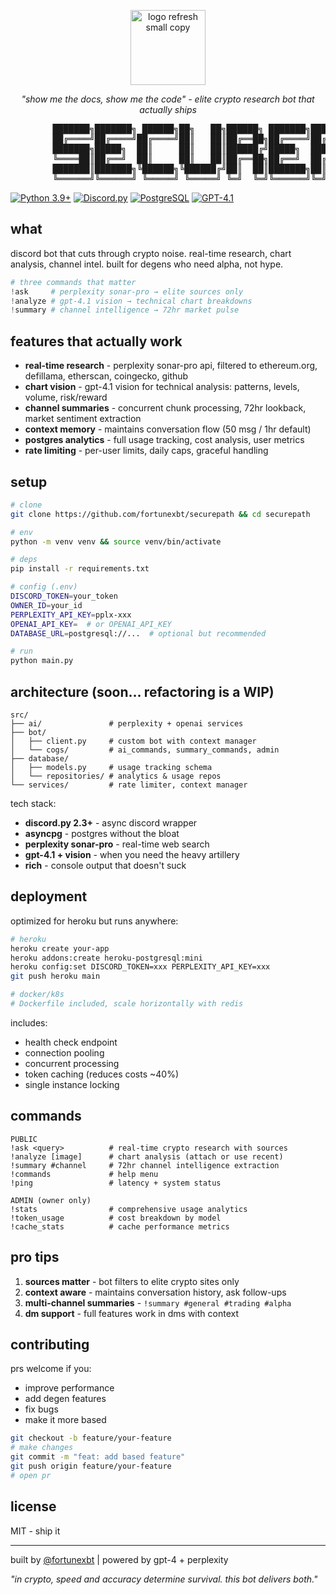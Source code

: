 <p align="center">
  <img width="120" height="120" alt="logo refresh small copy" src="https://github.com/user-attachments/assets/d4a94780-987d-41de-958c-7b9fa468dce1" />
</p>

<p align="center">
  <i>"show me the docs, show me the code" - elite crypto research bot that actually ships</i>
</p>

<p align="center">
<pre>
        ███████╗███████╗ ██████╗██╗   ██╗██████╗ ███████╗██████╗  █████╗ ████████╗██╗  ██╗
        ██╔════╝██╔════╝██╔════╝██║   ██║██╔══██╗██╔════╝██╔══██╗██╔══██╗╚══██╔══╝██║  ██║
        ███████╗█████╗  ██║     ██║   ██║██████╔╝█████╗  ██████╔╝███████║   ██║   ███████║
        ╚════██║██╔══╝  ██║     ██║   ██║██╔══██╗██╔══╝  ██╔═══╝ ██╔══██║   ██║   ██╔══██║
        ███████║███████╗╚██████╗╚██████╔╝██║  ██║███████╗██║     ██║  ██║   ██║   ██║  ██║
        ╚══════╝╚══════╝ ╚═════╝ ╚═════╝ ╚═╝  ╚═╝╚══════╝╚═╝     ╚═╝  ╚═╝   ╚═╝   ╚═╝  ╚═╝
</pre>



[![Python 3.9+](https://img.shields.io/badge/python-3.9+-blue.svg?style=flat-square&logo=python)](https://www.python.org)
[![Discord.py](https://img.shields.io/badge/discord.py-2.3+-5865f2.svg?style=flat-square&logo=discord)](https://discordpy.readthedocs.io/)
[![PostgreSQL](https://img.shields.io/badge/postgresql-asyncpg-336791.svg?style=flat-square&logo=postgresql)](https://www.postgresql.org/)
[![GPT-4.1](https://img.shields.io/badge/gpt--4.1-vision-00A67E.svg?style=flat-square&logo=openai)](https://openai.com)

## what

discord bot that cuts through crypto noise. real-time research, chart analysis, channel intel. built for degens who need alpha, not hype.

```python
# three commands that matter
!ask     # perplexity sonar-pro → elite sources only
!analyze # gpt-4.1 vision → technical chart breakdowns  
!summary # channel intelligence → 72hr market pulse
```

## features that actually work

- **real-time research** - perplexity sonar-pro api, filtered to ethereum.org, defillama, etherscan, coingecko, github
- **chart vision** - gpt-4.1 vision for technical analysis: patterns, levels, volume, risk/reward
- **channel summaries** - concurrent chunk processing, 72hr lookback, market sentiment extraction
- **context memory** - maintains conversation flow (50 msg / 1hr default)
- **postgres analytics** - full usage tracking, cost analysis, user metrics
- **rate limiting** - per-user limits, daily caps, graceful handling

## setup

```bash
# clone
git clone https://github.com/fortunexbt/securepath && cd securepath

# env
python -m venv venv && source venv/bin/activate

# deps
pip install -r requirements.txt

# config (.env)
DISCORD_TOKEN=your_token
OWNER_ID=your_id
PERPLEXITY_API_KEY=pplx-xxx
OPENAI_API_KEY=  # or OPENAI_API_KEY
DATABASE_URL=postgresql://...  # optional but recommended

# run
python main.py
```

## architecture (soon... refactoring is a WIP)

```
src/
├── ai/               # perplexity + openai services
├── bot/              
│   ├── client.py     # custom bot with context manager
│   └── cogs/         # ai_commands, summary_commands, admin
├── database/         
│   ├── models.py     # usage tracking schema
│   └── repositories/ # analytics & usage repos
└── services/         # rate limiter, context manager
```

tech stack:
- **discord.py 2.3+** - async discord wrapper
- **asyncpg** - postgres without the bloat
- **perplexity sonar-pro** - real-time web search
- **gpt-4.1 + vision** - when you need the heavy artillery
- **rich** - console output that doesn't suck

## deployment

optimized for heroku but runs anywhere:

```bash
# heroku
heroku create your-app
heroku addons:create heroku-postgresql:mini
heroku config:set DISCORD_TOKEN=xxx PERPLEXITY_API_KEY=xxx
git push heroku main

# docker/k8s
# Dockerfile included, scale horizontally with redis
```

includes:
- health check endpoint
- connection pooling
- concurrent processing
- token caching (reduces costs ~40%)
- single instance locking

## commands

```
PUBLIC
!ask <query>          # real-time crypto research with sources
!analyze [image]      # chart analysis (attach or use recent)
!summary #channel     # 72hr channel intelligence extraction
!commands             # help menu
!ping                 # latency + system status

ADMIN (owner only)
!stats                # comprehensive usage analytics
!token_usage          # cost breakdown by model
!cache_stats          # cache performance metrics
```

## pro tips

1. **sources matter** - bot filters to elite crypto sites only
2. **context aware** - maintains conversation history, ask follow-ups
3. **multi-channel summaries** - `!summary #general #trading #alpha`
4. **dm support** - full features work in dms with context

## contributing

prs welcome if you:
- improve performance
- add degen features
- fix bugs
- make it more based

```bash
git checkout -b feature/your-feature
# make changes
git commit -m "feat: add based feature"
git push origin feature/your-feature
# open pr
```

## license

MIT - ship it

---

built by [@fortunexbt](https://github.com/fortunexbt) | powered by gpt-4 + perplexity

*"in crypto, speed and accuracy determine survival. this bot delivers both."*
